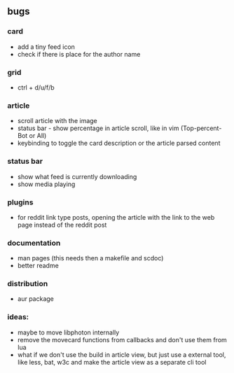 ## bugs

### card

-   add a tiny feed icon
-   check if there is place for the author name

### grid

-   ctrl + d/u/f/b

### article

-   scroll article with the image
-   status bar - show percentage in article scroll, like in vim (Top-percent-Bot or All)
-   keybinding to toggle the card description or the article parsed content

### status bar

-   show what feed is currently downloading
-   show media playing

### plugins

-   for reddit link type posts, opening the article with the link to the web page instead of the reddit post

### documentation

-   man pages (this needs then a makefile and scdoc)
-   better readme

### distribution

-   aur package

### ideas:

-   maybe to move libphoton internally
-   remove the movecard functions from callbacks and don't use them from lua
-   what if we don't use the build in article view, but just use a external tool, like less, bat, w3c and make the article view as a separate cli tool
